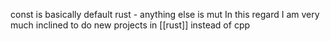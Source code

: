 const is basically default rust - anything else is mut
In this regard I am very much inclined to do new projects in [[rust]] instead of cpp